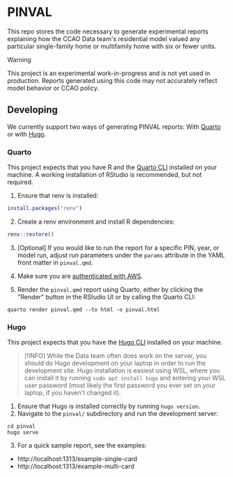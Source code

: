 # PINVAL

This repo stores the code necessary to generate experimental reports
explaining how the CCAO Data team's residential model valued any particular
single-family home or multifamily home with six or fewer units.

> [!WARNING]
> This project is an experimental work-in-progress and is not yet used in
> production. Reports generated using this code may not accurately reflect
> model behavior or CCAO policy.

## Developing

We currently support two ways of generating PINVAL reports: With
[Quarto](#quarto) or with [Hugo](#hugo).

### Quarto

This project expects that you have R and the [Quarto
CLI](https://quarto.org/docs/get-started/) installed on your machine.
A working installation of RStudio is recommended, but not required.

1. Ensure that renv is installed:

```r
install.packages("renv")
```

2. Create a renv environment and install R dependencies:

```r
renv::restore()
```

3. [Optional] If you would like to run the report for a specific PIN, year, or
   model run, adjust run parameters under the `params` attribute in the YAML
   front matter in `pinval.qmd`.

4. Make sure you are [authenticated with
   AWS](https://github.com/ccao-data/wiki/blob/master/How-To/Setup-the-AWS-Command-Line-Interface-and-Multi-factor-Authentication.md).

5. Render the `pinval.qmd` report using Quarto, either by clicking the "Render"
   button in the RStudio UI or by calling the Quarto CLI:

```
quarto render pinval.qmd --to html -o pinval.html
```

### Hugo

This project expects that you have the [Hugo CLI](https://gohugo.io/installation/)
installed on your machine.

> [!INFO]
> While the Data team often does work on the server, you should do Hugo
> development on your laptop in order to run the development site. Hugo
> installation is easiest using WSL, where you can install it by running
> `sudo apt install hugo` and entering your WSL user password (most likely
> the first password you ever set on your laptop, if you haven't changed it).

1. Ensure that Hugo is installed correctly by running `hugo version`.
2. Navigate to the `pinval/` subdirectory and run the development server:

```
cd pinval
hugo serve
```

3. For a quick sample report, see the examples:
  - http://localhost:1313/example-single-card
  - http://localhost:1313/example-multi-card
